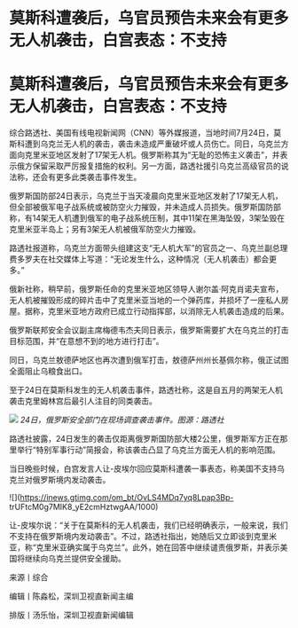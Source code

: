 # 莫斯科遭袭后，乌官员预告未来会有更多无人机袭击，白宫表态：不支持

# 莫斯科遭袭后，乌官员预告未来会有更多无人机袭击，白宫表态：不支持

综合路透社、美国有线电视新闻网（CNN）等外媒报道，当地时间7月24日，莫斯科遭到乌克兰无人机的袭击，袭击未造成严重破坏或人员伤亡。同日，乌克兰方面向克里米亚地区发射了17架无人机。俄罗斯称其为“无耻的恐怖主义袭击”，并表示俄方保留采取严厉报复措施的权利。另一方面，路透社援引乌克兰高级官员的说法称，还会有更多此类袭击事件发生。

俄罗斯国防部24日表示，乌克兰于当天凌晨向克里米亚地区发射了17架无人机，但全部被俄军电子战系统或被防空火力摧毁，并未造成人员损失。俄罗斯国防部称，有14架无人机遭到俄军的电子战系统压制，其中11架在黑海坠毁，3架坠毁在克里米亚半岛上；另有3架无人机被俄军防空火力摧毁。

路透社报道称，乌克兰方面带头组建这支“无人机大军”的官员之一、乌克兰副总理费多罗夫在社交媒体上写道：“无论发生什么，这种情况（无人机袭击）都会更多。”

俄新社称，稍早前，俄罗斯任命的克里米亚地区领导人谢尔盖·阿克肖诺夫宣布，无人机被摧毁形成的碎片击中了克里米亚当地的一个弹药库，并损坏了一座私人房屋。据称，克里米亚地方政府已成立行动指挥部，以消除无人机袭击造成的后果。

俄罗斯联邦安全会议副主席梅德韦杰夫同日表示，俄罗斯需要扩大在乌克兰的打击目标范围，并“在意想不到的地方进行打击”。

同日，乌克兰敖德萨地区也再次遭到俄军打击，敖德萨州州长基佩尔称，俄正试图全面阻止乌粮食出口。

至于24日在莫斯科发生的无人机袭击事件，路透社称，这是自五月的两架无人机袭击克里姆林宫后最引人注目的同类袭击。

![](https://inews.gtimg.com/om_bt/OkSF2OpXn7Tz7eJWP-Y7mDR73uUc5T_GQ5Q3uUW69WsRsAA/1000)
_24日，俄罗斯安全部门在现场调查袭击事件。图源：路透社_

路透社披露，24日发生的袭击仅距离俄罗斯国防部大楼2公里，俄罗斯军方正在那里举行“特别军事行动”简报会，称该袭击凸显了乌克兰方面无人机的影响范围。

当日晚些时候，白宫发言人让-皮埃尔回应莫斯科遭袭一事表态，称美国不支持乌克兰对俄罗斯境内发动袭击。

![](https://inews.gtimg.com/om_bt/OvLS4MDq7yq8Lpap3Bp-
trUFtcM0g7MIK8_yE2cmHztwgAA/1000)

让-皮埃尔说：“关于在莫斯科的无人机袭击，我们已经明确表示，一般来说，我们不支持在俄罗斯境内发动袭击”。不过，路透社指出，她随后又立即谈到克里米亚，称“克里米亚确实属于乌克兰”。此外，她在回答中继续谴责俄罗斯，并表示美国将继续向乌克兰提供安全援助。

来源丨综合

编辑丨陈淼松，深圳卫视直新闻主编

排版丨汤乐怡，深圳卫视直新闻编辑

